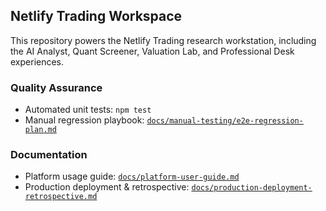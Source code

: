 ## Netlify Trading Workspace

This repository powers the Netlify Trading research workstation, including the
AI Analyst, Quant Screener, Valuation Lab, and Professional Desk experiences.

### Quality Assurance

- Automated unit tests: `npm test`
- Manual regression playbook: [`docs/manual-testing/e2e-regression-plan.md`](docs/manual-testing/e2e-regression-plan.md)

### Documentation

- Platform usage guide: [`docs/platform-user-guide.md`](docs/platform-user-guide.md)
- Production deployment & retrospective: [`docs/production-deployment-retrospective.md`](docs/production-deployment-retrospective.md)
